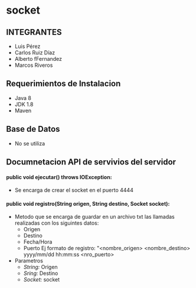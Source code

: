 # socket

## INTEGRANTES
- Luis Pérez
- Carlos Ruiz Díaz
- Alberto fFernandez
- Marcos Riveros


## Requerimientos de Instalacion
- Java 8
- JDK 1.8
- Maven

## Base de Datos
- No se utiliza

## Documnetacion API de servivios del servidor

#### public void ejecutar() throws IOException:
   - Se encarga de crear el socket en el puerto 4444
  
#### public void registro(String origen, String destino, Socket socket):
   - Metodo que se encarga de guardar en un archivo txt las llamadas realizadas con los siguintes datos:
      * Origen
      * Destino
      * Fecha/Hora
      * Puerto
      Ej formato de registro: "<nombre_origen> <nombre_destino>  yyyy/mm/dd hh:mm:ss  <nro_puerto>
   - Parametros
      * _String:_ Origen
      * _Sring:_ Destino
      * _Socket:_ socket
      

